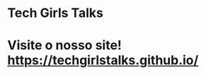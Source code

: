 Tech Girls Talks
=============================

# Visite o nosso site! https://techgirlstalks.github.io/

